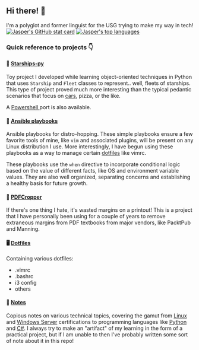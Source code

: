 ## Hi there! 👋
I'm a polyglot and former linguist for the USG trying to make my way in tech!
[![Jasper's GitHub stat card](https://github-readme-stats.vercel.app/api?username=jasper-zanjani&show_icons=true&theme=radical&hide_rank=true&include_all_commits=true&count_private=true&hide=prs)](https://linkedin.com/in/jasper-zanjani)
[![Jasper's top languages](https://github-readme-stats.vercel.app/api/top-langs/?username=jasper-zanjani&layout=compact&theme=radical)](https://linkedin.com/in/jasper-zanjani)

### Quick reference to projects 👇
#### 🚀  [ Starships-py ](https://github.com/jasper-zanjani/starships-py)
Toy project I developed while learning object-oriented techniques in Python that uses `Starship` and `Fleet` classes to represent.. well, fleets of starships. 
This type of project proved much more interesting than the typical pedantic scenarios that focus on [cars](https://channel9.msdn.com/Series/CSharp-Fundamentals-for-Absolute-Beginners/Understanding-Classes), pizza, or the like.

A [ Powershell ](https://github.com/jasper-zanjani/starships-pwsh) port is also available.

#### 💾 [Ansible playbooks](https://github.com/jasper-zanjani/ansible)
Ansible playbooks for distro-hopping. These simple playbooks ensure a few favorite tools of mine, like `vim` and associated plugins, will be present on any Linux distribution I use.
More interestingly, I have begun using these playbooks as a way to manage certain [dotfiles](#-dotfiles) like vimrc.

These playbooks use the `when` directive to incorporate conditional logic based on the value of different facts, like OS and environment variable values.
They are also well organized, separating concerns and establishing a healthy basis for future growth.

#### 📃 [ PDFCropper ](https://github.com/jasper-zanjani/pdfcropper)
If there's one thing I hate, it's wasted margins on a printout!
This is a project that I have personally been using for a couple of years to remove extraneous margins from PDF textbooks from major vendors, like PacktPub and Manning.

#### 🖥 [ Dotfiles ](https://github.com/jasper-zanjani/dotfiles)
Containing various dotfiles:
- .vimrc
- .bashrc
- i3 config
- others

#### 📝 [ Notes ](https://github.com/jasper-zanjani/notes)
Copious notes on various technical topics, covering the gamut from [Linux](https://github.com/jasper-zanjani/notes/blob/master/lx/README.md) and [Windows Server](https://github.com/jasper-zanjani/notes/blob/master/win/70-740.md) certifications to programming languages like [Python](https://github.com/jasper-zanjani/blob/maser/py/README.md) and [C#](https://github.com/jasper-zanjani/notes/blob/master/win/cs.md).
I always try to make an "artifact" of my learning in the form of a practical project, but if I am unable to then I've probably written some sort of note about it in this repo!  
